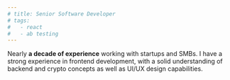 ```yaml
---
# title: Senior Software Developer
# tags:
#   - react
#   - ab testing
---
```


Nearly **a decade of experience** working with startups and SMBs. I have a strong experience in frontend development, with a solid understanding of backend and crypto concepts as well as UI/UX design capabilities.

